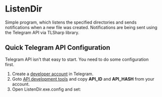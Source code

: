 # ListenDir
Simple program, which listens the specified directories and sends notifications when a new file was created.
Notifications are being sent using the Telegram API via TLSharp library.

## Quick Telegram API Configuration
Telegram API isn't that easy to start. You need to do some configuration first.

1. Create a [developer account](https://my.telegram.org/) in Telegram. 
1. Goto [API development tools](https://my.telegram.org/apps) and copy **API_ID** and **API_HASH** from your account. 
1. Open ListenDir.exe.config and set:
<add key="ApiId" value="**API_ID**" />
<add key="ApiHash" value="**API_HASH**" />
